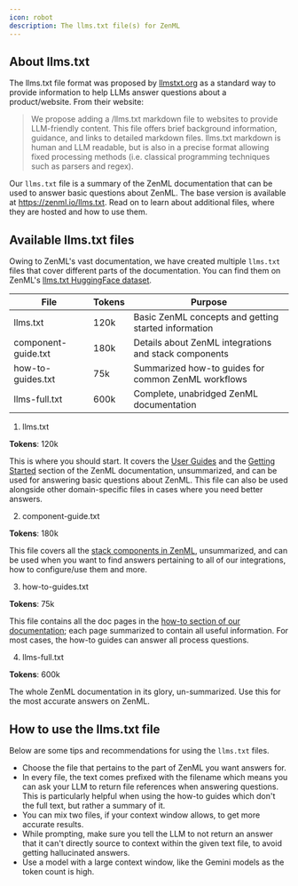 ```yaml
---
icon: robot
description: The llms.txt file(s) for ZenML
---
```


## About llms.txt
The llms.txt file format was proposed by [llmstxt.org](https://llmstxt.org/) as a standard way to provide information to help LLMs answer questions about a product/website. From their website:

> We propose adding a /llms.txt markdown file to websites to provide LLM-friendly content. This file offers brief background information, guidance, and links to detailed markdown files. llms.txt markdown is human and LLM readable, but is also in a precise format allowing fixed processing methods (i.e. classical programming techniques such as parsers and regex).

Our `llms.txt` file is a summary of the ZenML documentation that can be used to answer basic questions about ZenML. The base version is available at https://zenml.io/llms.txt. Read on to learn about additional files, where they are hosted and how to use them.

## Available llms.txt files

Owing to ZenML's vast documentation, we have created multiple `llms.txt` files that cover different parts of the documentation. You can find them on ZenML's [llms.txt HuggingFace dataset](https://huggingface.co/datasets/zenml/llms.txt).

| File | Tokens | Purpose |
|------|--------|---------|
| llms.txt | 120k | Basic ZenML concepts and getting started information |
| component-guide.txt | 180k | Details about ZenML integrations and stack components |
| how-to-guides.txt | 75k | Summarized how-to guides for common ZenML workflows |
| llms-full.txt | 600k | Complete, unabridged ZenML documentation |

1. llms.txt

**Tokens**: 120k

This is where you should start. It covers the [User Guides](../user-guide/starter-guide/README.md) and the [Getting Started](../getting-started/installation.md) section of the ZenML documentation, unsummarized, and can be used for answering basic questions about ZenML. This file can also be used alongside other domain-specific files in cases where you need better answers.

2. component-guide.txt

**Tokens**: 180k

This file covers all the [stack components in ZenML](../component-guide/README.md), unsummarized, and can be used when you want to find answers pertaining to all of our integrations, how to configure/use them and more.

3. how-to-guides.txt

**Tokens**: 75k

This file contains all the doc pages in the [how-to section of our documentation](../how-to/manage-zenml-server/README.md); each page summarized to contain all useful information. For most cases, the how-to guides can answer all process questions.

4. llms-full.txt

**Tokens**: 600k

The whole ZenML documentation in its glory, un-summarized. Use this for the most accurate answers on ZenML.

## How to use the llms.txt file

Below are some tips and recommendations for using the `llms.txt` files.

- Choose the file that pertains to the part of ZenML you want answers for.
- In every file, the text comes prefixed with the filename which means you can ask your LLM to return file references when answering questions. This is particularly helpful when using the how-to guides which don't the full text, but rather a summary of it.
- You can mix two files, if your context window allows, to get more accurate results.
- While prompting, make sure you tell the LLM to not return an answer that it can't directly source to context within the given text file, to avoid getting hallucinated answers.
- Use a model with a large context window, like the Gemini models as the token count is high.


